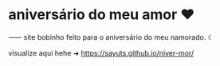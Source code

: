 # aniversário do meu amor ♥
⸺  site bobinho feito para o aniversário do meu namorado. ☾

visualize aqui hehe ➜ https://sayuts.github.io/niver-mor/
